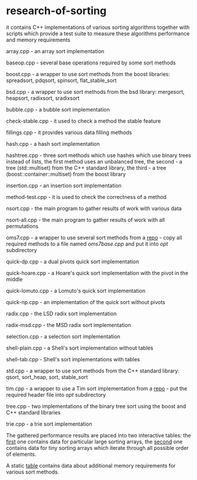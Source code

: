 # research-of-sorting
it contains C++ implementations of various sorting algorithms together with scripts which provide a test suite to measure these algorithms performance and memory requirements

array.cpp - an array sort implementation

baseop.cpp - several base operations required by some sort methods

boost.cpp - a wrapper to use sort methods from the boost libraries: spreadsort, pdqsort, spinsort, flat\_stable\_sort

bsd.cpp - a wrapper to use sort methods from the bsd library: mergesort, heapsort, radixsort, sradixsort

bubble.cpp - a bubble sort implementation

check-stable.cpp - it used to check a method the stable feature

fillings.cpp - it provides various data filling methods

hash.cpp - a hash sort implementation

hashtree.cpp - three sort methods which use hashes which use binary trees instead of lists, the first method uses an unbalanced tree, the second - a tree (std::multiset) from the C++ standard library, the third - a tree (boost::container::multiset) from the boost library

insertion.cpp - an insertion sort implementation

method-test.cpp - it is used to check the correctness of a method

nsort.cpp - the main program to gather results of work with various data

nsort-all.cpp - the main program to gather results of work with all permutations

oms7.cpp - a wrapper to use several sort methods from a [repo](https://pastebin.com/M08sgZS6) - copy all required methods to a file named _oms7base.cpp_ and put it into _opt_ subdirectory

quick-dp.cpp - a dual pivots quick sort implementation

quick-hoare.cpp - a Hoare's quick sort implementation with the pivot in the middle

quick-lomuto.cpp - a Lomuto's quick sort implementation

quick-np.cpp - an implementation of the quick sort without pivots

radix.cpp - the LSD radix sort implementation

radix-msd.cpp - the MSD radix sort implementation

selection.cpp - a selection sort implementation

shell-plain.cpp - a Shell's sort implementation without tables

shell-tab.cpp - Shell's sort implementations with tables

std.cpp - a wrapper to use sort methods from the C++ standard library: qsort, sort\_heap, sort, stable\_sort

tim.cpp - a wrapper to use a Tim sort implementation from a [repo](https://github.com/gfx/cpp-TimSort) - put the required header file into _opt_ subdirectory

tree.cpp - two implementations of the binary tree sort using the boost and C++ standard libraries

trie.cpp - a trie sort implementation

The gathered performance results are placed into two interactive tables: the [first](https://litwr2.github.io/ros/table1.html) one contains data for particular large sorting arrays, the [second](https://litwr2.github.io/ros/table2.html) one contains data for tiny sorting arrays which iterate through all possible order of elements.

A static [table](https://litwr2.github.io/ros/table3.html) contains data about additional memory requirements for various sort methods.
